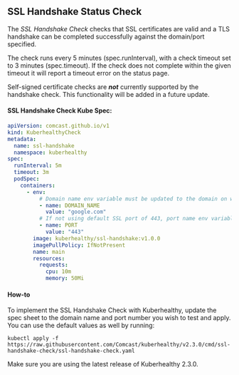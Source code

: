 ## SSL Handshake Status Check

The *SSL Handshake Check* checks that SSL certificates are valid and a TLS handshake can be completed successfully against the domain/port specified.

The check runs every 5 minutes (spec.runInterval), with a check timeout set to 3 minutes (spec.timeout). If the check
does not complete within the given timeout it will report a timeout error on the status page.

Self-signed certificate checks are ***not*** currently supported by the handshake check. This functionality will be added in a future update.

#### SSL Handshake Check Kube Spec:
```yaml
apiVersion: comcast.github.io/v1
kind: KuberhealthyCheck
metadata:
  name: ssl-handshake
  namespace: kuberhealthy
spec:
  runInterval: 5m
  timeout: 3m
  podSpec:
    containers:
      - env:
          # Domain name env variable must be updated to the domain on which you wish to check the SSL for
          - name: DOMAIN_NAME
            value: "google.com"
          # If not using default SSL port of 443, port name env variable must be updated  
          - name: PORT
            value: "443"
        image: kuberhealthy/ssl-handshake:v1.0.0
        imagePullPolicy: IfNotPresent
        name: main
        resources:
          requests:
            cpu: 10m
            memory: 50Mi
```

#### How-to

To implement the SSL Handshake Check with Kuberhealthy, update the spec sheet to the domain name and port number you wish to test and apply. You can use the default values as well by running:

`kubectl apply -f https://raw.githubusercontent.com/Comcast/kuberhealthy/v2.3.0/cmd/ssl-handshake-check/ssl-handshake-check.yaml`

 Make sure you are using the latest release of Kuberhealthy 2.3.0.
